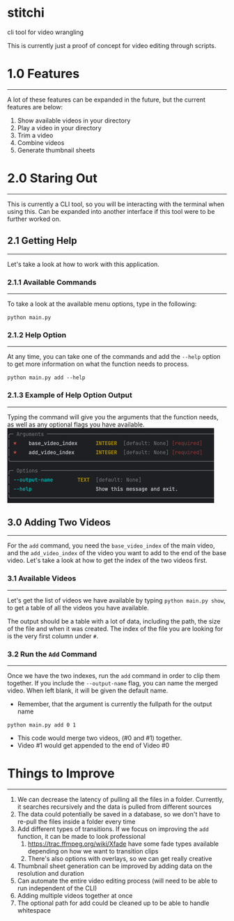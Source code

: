 # stitchi
cli tool for video wrangling

This is currently just a proof of concept for video editing through scripts.

# 1.0 Features
***
A lot of these features can be expanded in the future, but the current features are below:

1. Show available videos in your directory
2. Play a video in your directory
3. Trim a video
4. Combine videos
5. Generate thumbnail sheets

# 2.0 Staring Out
***
This is currently a CLI tool, so you will be interacting with the terminal when using this. Can be expanded into
another interface if this tool were to be further worked on.

## 2.1 Getting Help
***
Let's take a look at how to work with this application.

### 2.1.1 Available Commands
***

To take a look at the available menu options, type in the following:
```shell
python main.py
```
### 2.1.2 Help Option
***
At any time, you can take one of the commands and add the `--help` option to get more information on what the
function needs to process.

```shell
python main.py add --help
```

### 2.1.3 Example of Help Option Output
***
Typing the command will give you the arguments that the function needs, as well as any optional flags you 
have available.
![img.png](public/img.png)

## 3.0 Adding Two Videos
***

For the `add` command, you need the `base_video_index` of the main video, and the `add_video_index` of the video you
want to add to the end of the base video. Let's take a look at how to get the index of the two videos first.

### 3.1 Available Videos
***
Let's get the list of videos we have available by typing `python main.py show`, to get a table of all the videos
you have available.

The output should be a table with a lot of data, including the path, the size of the file and when it was created.
The index of the file you are looking for is the very first column under `#`.

### 3.2 Run the `Add` Command
***
Once we have the two indexes, run the `add` command in order to clip them together.
If you include the `--output-name` flag, you can name the merged video.
When left blank, it will be given the default name.

- Remember, that the argument is currently the fullpath for the output name

```shell
python main.py add 0 1
```
- This code would merge two videos, (#0 and #1) together.
- Video #1 would get appended to the end of Video #0

# Things to Improve
***
1. We can decrease the latency of pulling all the files in a folder. Currently, it searches recursively and the data is pulled from different sources
2. The data could potentially be saved in a database, so we don't have to re-pull the files inside a folder every time
3. Add different types of transitions. If we focus on improving the `add` function, it can be made to look professional
   1. https://trac.ffmpeg.org/wiki/Xfade have some fade types available depending on how we want to transition clips
   2. There's also options with overlays, so we can get really creative
4. Thumbnail sheet generation can be improved by adding data on the resolution and duration
5. Can automate the entire video editing process (will need to be able to run independent of the CLI)
6. Adding multiple videos together at once
7. The optional path for add could be cleaned up to be able to handle whitespace
